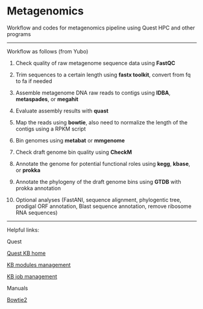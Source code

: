 # Metagenomics

Workflow and codes for metagenomics pipeline using Quest HPC and other programs

---
Workflow as follows (from Yubo)

1) Check quality of raw metagenome sequence data using **FastQC**  

2) Trim sequences to a certain length using **fastx toolkit**, convert from fq to fa if needed  

3)  Assemble metagenome DNA raw reads to contigs using **IDBA**, **metaspades**, or **megahit**

4) Evaluate assembly results with **quast**

5) Map the reads using **bowtie**, also need to normalize the length of the contigs using a RPKM script

6) Bin genomes using **metabat** or **mmgenome**

7) Check draft genome bin quality using **CheckM**

8) Annotate the genome for potential functional roles using **kegg**, **kbase**, or **prokka**

9) Annotate the phylogeny of the draft genome bins using **GTDB** with prokka annotation

10) Optional analyses (FastANI, sequence alignment, phylogentic tree, prodigal ORF annotation, Blast sequence annotation, remove ribosome RNA sequences)

---
Helpful links:

Quest


[Quest KB home](https://kb.northwestern.edu/72406)

[KB modules management](https://kb.northwestern.edu/70718)

[KB job management](https://kb.northwestern.edu/page.php?id=70710)

Manuals

[Bowtie2](http://bowtie-bio.sourceforge.net/bowtie2/manual.shtml)
